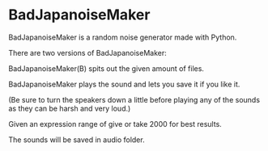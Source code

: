 # BadJapanoiseMaker

BadJapanoiseMaker is a random noise generator made with Python. 

There are two versions of BadJapanoiseMaker:

BadJapanoiseMaker(B) spits out the given amount of files.

BadJapanoiseMaker plays the sound and lets you save it if you like it.

(Be sure to turn the speakers down a little before playing any of the sounds as they can be harsh and very loud.)

Given an expression range of give or take 2000 for best results. 

The sounds will be saved in audio folder.

